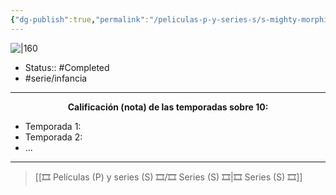 ```yaml
---
{"dg-publish":true,"permalink":"/peliculas-p-y-series-s/s-mighty-morphin-power-rangers/"}
---
```



![|160](https://m.media-amazon.com/images/M/MV5BMWMxMTgyODAtNTMwNS00ZGVjLTlkODAtZWJlYjIxMGRmZWY0XkEyXkFqcGdeQXVyNTk5ODg4NDA@._V1_SX300.jpg)

- Status:: #Completed 
- #serie/infancia 

---

**<center>Calificación (nota) de las temporadas sobre 10:</center>**

- Temporada 1: 
- Temporada 2: 
- ...

---

> [[🎞️ Películas (P) y series (S) 🎞️/🎞️ Series (S) 🎞️\|🎞️ Series (S) 🎞️]]
